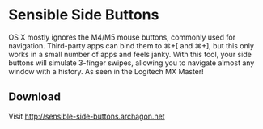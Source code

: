 # Sensible Side Buttons

OS X mostly ignores the M4/M5 mouse buttons, commonly used for navigation.
Third-party apps can bind them to ⌘+[ and ⌘+], but this only works in a small
number of apps and feels janky. With this tool, your side buttons will simulate
3-finger swipes, allowing you to navigate almost any window with a history. As
seen in the Logitech MX Master!

## Download

Visit http://sensible-side-buttons.archagon.net
